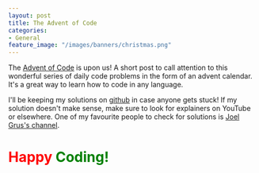 ```yaml
---
layout: post
title: The Advent of Code
categories:
- General
feature_image: "/images/banners/christmas.png"
---
```


The [Advent of Code](https://adventofcode.com) is upon us! A short post to call attention to this wonderful series of daily code problems in the form of an advent calendar. It's a great way to learn how to code in any language.

I'll be keeping my solutions on [github](https://github.com/dhrunlauwers/advent_2020) in case anyone gets stuck! If my solution doesn't make sense, make sure to look for explainers on YouTube or elsewhere. One of my favourite people to check for solutions is [Joel Grus's channel](https://www.youtube.com/joelgrus).

# <font color='red'>Happy</font> <font color='green'>Coding!</font>